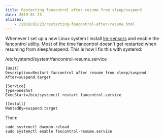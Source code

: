 ```yaml
---
title: Restarting fancontrol after resume from sleep/suspend
date: 2019-01-23
aliases:
    - /2019/01/23/restarting-fancontrol-after-resume.html
---
```


Whenever I set up a new Linux system I install [lm-sensors](https://github.com/lm-sensors/lm-sensors) and enable the fancontrol utility. Most of the time fancontrol doesn't get restarted when resuming from sleep/suspend. This is how I fix this with systemd:

/etc/systemd/system/fancontrol-resume.service
```
[Unit]
Description=Restart fancontrol after resume from sleep/suspend
After=suspend.target

[Service]
Type=oneshot
ExecStart=/bin/systemctl restart fancontrol.service

[Install]
WantedBy=suspend.target
```

Then:
```
sudo systemctl daemon-reload
sudo systemctl enable fancontrol-resume.service
```
